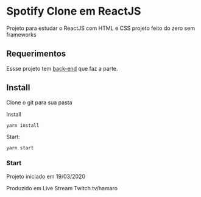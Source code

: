 # Spotify Clone em ReactJS
Projeto para estudar o ReactJS com HTML e CSS projeto feito do zero sem frameworks

## Requerimentos
Essse projeto tem [back-end](https://github.com/leandroaphermes/b2music-spotify-reactjs-backend) que faz a parte.


## Install
Clone o git para sua pasta

Install
```
yarn install
```

Start:
```
yarn start
```

### Start
Projeto iniciado em 19/03/2020

Produzido em Live Stream Twitch.tv/hamaro